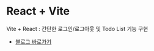 # React + Vite

Vite + React : 간단한 로그인/로그아웃 및 Todo List 기능 구현

- [블로그 바로가기](https://aspdotnet.tistory.com/3341)
